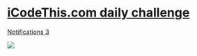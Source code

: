 # [iCodeThis.com daily challenge](https://icodethis.com/) 

[Notifications 3](https://icodethis.com/submissions/39121)

[![](https://shismqklzntzxworibfn.supabase.co/storage/v1/object/public/previews/8aa25eb8-7e6b-4e7c-8a1e-065f66897780.png)](https://icodethis.com/submissions/39121)
